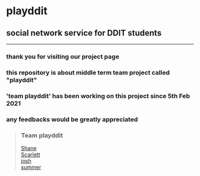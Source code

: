 # playddit
## social network service for DDIT students
<hr>

### thank you for visiting our project page
### this repository is about middle term team project called "playddit"
### 'team playddit' has been working on this project since 5th Feb 2021
### any feedbacks would be greatly appreciated

>### Team playddit
>[Shane](https://github.com/Shane-Park)   
>[Scarlett](https://github.com/Scarl-ett)   
>[josh](https://github.com/JeonghoonWon)   
>[summer](https://github.com/5UMMER)   
